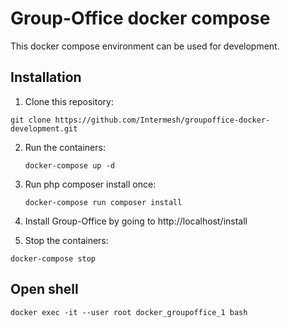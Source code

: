 Group-Office docker compose
===========================

This docker compose environment can be used for development.


Installation
------------

1. Clone this repository:

  `````````````````````````````````````````````````````````````````````````
  git clone https://github.com/Intermesh/groupoffice-docker-development.git
  `````````````````````````````````````````````````````````````````````````

2. Run the containers:

   ````````````````````
   docker-compose up -d
   ````````````````````

4. Run php composer install once:

   ```````````````````````````````````
   docker-compose run composer install
   ```````````````````````````````````

5. Install Group-Office by going to http://localhost/install

6. Stop the containers:

  ```````````````````
  docker-compose stop
  ```````````````````

Open shell
----------

`````````````````````````````````````````````````````
docker exec -it --user root docker_groupoffice_1 bash
`````````````````````````````````````````````````````
